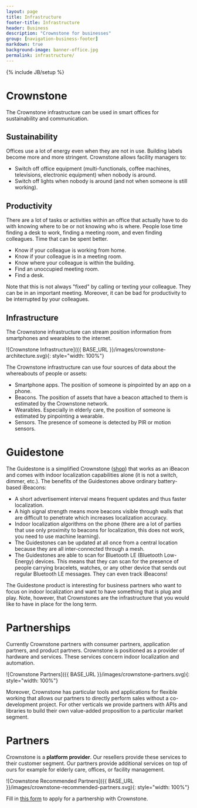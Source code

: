 ```yaml
---
layout: page
title: Infrastructure
footer-title: Infrastructure
header: Business
description: "Crownstone for businesses"
group: [navigation-business-footer]
markdown: true
background-image: banner-office.jpg
permalink: infrastructure/
---
```

{% include JB/setup %}

# Crownstone

The Crownstone infrastructure can be used in smart offices for sustainability and communication.

## Sustainability

Offices use a lot of energy even when they are not in use. Building labels become more and more stringent. Crownstone
allows facility managers to:

* Switch off office equipment (multi-functionals, coffee machines, televisions, electronic equipment) when nobody is around.
* Switch off lights when nobody is around (and not when someone is still working).

## Productivity

There are a lot of tasks or activities within an office that actually have to do with knowing where to be or not knowing who is where. People lose time finding a desk to work, finding a meeting room, and even finding colleagues. Time that
can be spent better.

* Know if your colleague is working from home.
* Know if your colleague is in a meeting room.
* Know where your colleague is within the building.
* Find an unoccupied meeting room.
* Find a desk.

Note that this is not always "fixed" by calling or texting your colleague. They can be in an important meeting. Moreover, it can be bad for productivity to be interrupted by your colleagues.

## Infrastructure

The Crownstone infrastructure can stream position information from smartphones and wearables to the internet.

![Crownstone Infrastructure]({{ BASE_URL }}/images/crownstone-architecture.svg){: style="width: 100%"}

The Crownstone infrastructure can use four sources of data about the whereabouts of people or assets:

* Smartphone apps. The position of someone is pinpointed by an app on a phone.
* Beacons. The position of assets that have a beacon attached to them is estimated by the Crownstone network.
* Wearables. Especially in elderly care, the position of someone is estimated by pinpointing a wearable.
* Sensors. The presence of someone is detected by PIR or motion sensors. 

# Guidestone

The Guidestone is a simplified Crownstone (<a href="https://shop.crownstone.rocks/products/guidestones">shop</a>) that works as an iBeacon and comes with indoor localization capabilities alone (it is not a switch, dimmer, etc.). The benefits of the Guidestones above ordinary battery-based iBeacons:

* A short advertisement interval means frequent updates and thus faster localization.
* A high signal strength means more beacons visible through walls that are difficult to penetrate which increases localization accuracy.
* Indoor localization algorithms on the phone (there are a lot of parties that use only proximity to beacons for localization, this does not work, you need to use machine learning).
* The Guidestones can be updated at all once from a central location because they are all inter-connected through a mesh.
* The Guidestones are able to scan for Bluetooth LE (Bluetooth Low-Energy) devices. This means that they can scan for the presence of people carrying bracelets, watches, or any other device that sends out regular Bluetooth LE messages. They can even track iBeacons!

The Guidestone product is interesting for business partners who want to focus on indoor localization and want to have something that is plug and play. Note, however, that Crownstones are the infrastructure that you would like to have in place for the long term.

# Partnerships

Currently Crownstone partners with consumer partners, application partners, and product partners. Crownstone is positioned as a provider of hardware and services. These services concern indoor localization and automation.

![Crownstone Partners]({{ BASE_URL }}/images/crownstone-partners.svg){: style="width: 100%"}

Moreover, Crownstone has particular tools and applications for flexible working that allows our partners to directly perform sales without a co-development project. For other verticals we provide partners with APIs and libraries to build their own value-added proposition to a particular market segment.

# Partners

Crownstone is a **platform provider**. Our resellers provide these services to their customer segment. Our partners provide additional services on top of ours for example for elderly care, offices, or facility management.

![Crownstone Recommended Partners]({{ BASE_URL }}/images/crownstone-recommended-partners.svg){: style="width: 100%"}

Fill in <a href="https://crownstone.typeform.com/to/j2qpoR">this form</a> to apply for a partnership with Crownstone.


